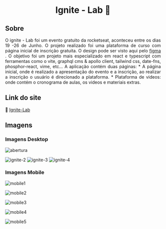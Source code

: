 <!-- TITLE -->
 <h1 align="center" id="top"> Ignite - Lab 🚀</h1>

<!-- SOBRE -->
<h2 id="sobre"> Sobre </h2>
<p align="justify">
 O ignite - Lab foi um evento gratuito da rocketseat, aconteceu entre os dias 19 -26 de Junho. O projeto realizado foi uma plataforma de curso com página inicial de inscrição gratuita. O design pode ser visto aqui pelo <a href="https://www.figma.com/file/12TcMzv0z2Tl5Yqo0Uyisd/Plataforma-de-evento---Ignite-Lab-(Community)?node-id=0%3A19" target="_blank">figma </a>. O objetivo foi um projeto mais especializado em react e typescript com ferramentas como o vite, graphql cms & apollo client, tailwind css, date-fns, phosphor-react, vime, etc... 
A aplicação contém duas páginas: 
 * A página inicial, onde é realizado a apresentação do evento e a inscrição, ao realizar a inscrição o usuário é direcionado a plataforma.
 * Plataforma de videos: onde contém o cronograma de aulas, os videos e materiais extras.

<h2 id="site"> Link do site </h2>
<p>🔗 <a href="#" target="_blank"> Ignite-Lab </a>  </p>



<h2 id="imagens"> Imagens</h2>

<h3>Imagens Desktop </h3>

![abertura](https://user-images.githubusercontent.com/83131771/175818741-4a1602e7-961c-46ed-9161-5860d3d1ad90.png)

![ignite-2](https://user-images.githubusercontent.com/83131771/175817878-dc45a2ae-9b54-4069-a7da-b574bcad26fa.png)
![ignite-3](https://user-images.githubusercontent.com/83131771/175817879-bb8dbb02-d00d-40ff-bbd7-abef8282700c.png)
![ignite-4](https://user-images.githubusercontent.com/83131771/175817881-39b243bc-2d7b-4cf0-9cad-7f6a1b077cb0.png)

<h3>Imagens Mobile </h3>

![mobile1](https://user-images.githubusercontent.com/83131771/175818226-d41b2178-5bb3-4941-accc-4d8cb1e62b85.png)

![mobile2](https://user-images.githubusercontent.com/83131771/175818227-71eadf84-4370-4490-b687-c7555d982359.png)

![mobile3](https://user-images.githubusercontent.com/83131771/175818228-2bf93b26-ea9f-40bf-b985-51a3ea6bb5cd.png)

![mobile4](https://user-images.githubusercontent.com/83131771/175818282-c4cfdb33-2318-45b9-a418-3696ebdcd3e0.png)

![mobile5](https://user-images.githubusercontent.com/83131771/175818229-91359fc7-c872-4f6e-9b0d-ab12d25d26cf.png)
